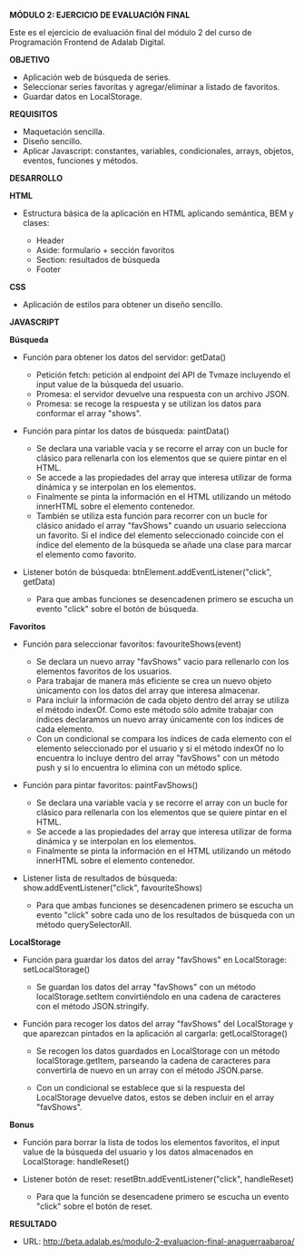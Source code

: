 **MÓDULO 2: EJERCICIO DE EVALUACIÓN FINAL**

Este es el ejercicio de evaluación final del módulo 2 del curso de Programación Frontend de Adalab Digital.

**OBJETIVO**

- Aplicación web de búsqueda de series.
- Seleccionar series favoritas y agregar/eliminar a listado de favoritos.
- Guardar datos en LocalStorage.

**REQUISITOS**

- Maquetación sencilla.
- Diseño sencillo.
- Aplicar Javascript: constantes, variables, condicionales, arrays, objetos, eventos, funciones y métodos.

**DESARROLLO**

**HTML**

- Estructura básica de la aplicación en HTML aplicando semántica, BEM y clases:

  - Header
  - Aside: formulario + sección favoritos
  - Section: resultados de búsqueda
  - Footer

**CSS**

- Aplicación de estilos para obtener un diseño sencillo.

**JAVASCRIPT**

**Búsqueda**

- Función para obtener los datos del servidor: getData()

  - Petición fetch: petición al endpoint del API de Tvmaze incluyendo el input value de la búsqueda del usuario.
  - Promesa: el servidor devuelve una respuesta con un archivo JSON.
  - Promesa: se recoge la respuesta y se utilizan los datos para conformar el array "shows".

- Función para pintar los datos de búsqueda: paintData()

  - Se declara una variable vacía y se recorre el array con un bucle for clásico para rellenarla con los elementos que se quiere pintar en el HTML.
  - Se accede a las propiedades del array que interesa utilizar de forma dinámica y se interpolan en los elementos.
  - Finalmente se pinta la información en el HTML utilizando un método innerHTML sobre el elemento contenedor.
  - También se utiliza esta función para recorrer con un bucle for clásico anidado el array "favShows" cuando un usuario selecciona un favorito. Si el índice del elemento seleccionado coincide con el índice del elemento de la búsqueda se añade una clase para marcar el elemento como favorito.

- Listener botón de búsqueda: btnElement.addEventListener("click", getData)

  - Para que ambas funciones se desencadenen primero se escucha un evento "click" sobre el botón de búsqueda.

**Favoritos**

- Función para seleccionar favoritos: favouriteShows(event)

  - Se declara un nuevo array "favShows" vacío para rellenarlo con los elementos favoritos de los usuarios.
  - Para trabajar de manera más eficiente se crea un nuevo objeto únicamento con los datos del array que interesa almacenar.
  - Para incluir la información de cada objeto dentro del array se utiliza el método indexOf. Como este método sólo admite trabajar con índices declaramos un nuevo array únicamente con los índices de cada elemento.
  - Con un condicional se compara los índices de cada elemento con el elemento seleccionado por el usuario y si el método indexOf no lo encuentra lo incluye dentro del array "favShows" con un método push y si lo encuentra lo elimina con un método splice.

- Función para pintar favoritos: paintFavShows()

  - Se declara una variable vacía y se recorre el array con un bucle for clásico para rellenarla con los elementos que se quiere pintar en el HTML.
  - Se accede a las propiedades del array que interesa utilizar de forma dinámica y se interpolan en los elementos.
  - Finalmente se pinta la información en el HTML utilizando un método innerHTML sobre el elemento contenedor.

- Listener lista de resultados de búsqueda: show.addEventListener("click", favouriteShows)

  - Para que ambas funciones se desencadenen primero se escucha un evento "click" sobre cada uno de los resultados de búsqueda con un método querySelectorAll.

**LocalStorage**

- Función para guardar los datos del array "favShows" en LocalStorage: setLocalStorage()

  - Se guardan los datos del array "favShows" con un método localStorage.setItem convirtiéndolo en una cadena de caracteres con el método JSON.stringify.

- Función para recoger los datos del array "favShows" del LocalStorage y que aparezcan pintados en la aplicación al cargarla: getLocalStorage()

  - Se recogen los datos guardados en LocalStorage con un método localStorage.getItem, parseando la cadena de caracteres para convertirla de nuevo en un array con el método JSON.parse.

  - Con un condicional se establece que si la respuesta del LocalStorage devuelve datos, estos se deben incluir en el array "favShows".

**Bonus**

- Función para borrar la lista de todos los elementos favoritos, el input value de la búsqueda del usuario y los datos almacenados en LocalStorage: handleReset()

- Listener botón de reset: resetBtn.addEventListener("click", handleReset)

  - Para que la función se desencadene primero se escucha un evento "click" sobre el botón de reset.

**RESULTADO**

- URL: http://beta.adalab.es/modulo-2-evaluacion-final-anaguerraabaroa/
